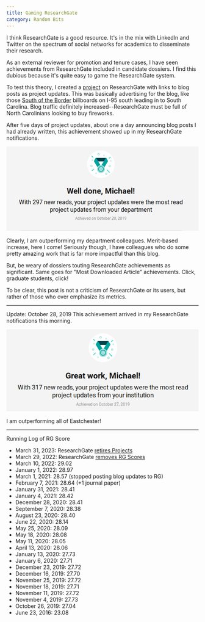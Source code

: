 ```yaml
---
title: Gaming ResearchGate
category: Random Bits
---
```


I think ResearchGate is a good resource. It's in the mix with LinkedIn and Twitter on the spectrum of social networks for academics to 
disseminate their research.

As an external reviewer for promotion and tenure cases, I have seen achievements from ResearchGate included in candidate dossiers. I find 
this dubious because it's quite easy to game the ResearchGate system.

To test this theory, I created a [project](https://www.researchgate.net/project/OpenSees-Blog) on ResearchGate with links to blog posts
as project updates. This was basically 
advertising for the blog, like those [South of the Border](https://en.wikipedia.org/wiki/South_of_the_Border_(attraction)) billboards on 
I-95 south leading in to South Carolina. Blog traffic definitely 
increased--ResearchGate must be full of North Carolinians looking to buy fireworks.

After five days of project updates, about one a day announcing blog posts I had already written, this achievement showed up in my 
ResearchGate notifications.

![ResearchGate achievement](/assets/images/ResearchGate.png)

Clearly, I am outperforming my department colleagues. Merit-based increase, here I come! Seriously though, I have colleagues who do some
pretty amazing work that is far more impactful than this blog.

But, be weary of dossiers touting ResearchGate achievements as significant. Same goes for "Most Downloaded Article" achievements. Click, 
graduate students, click!

To be clear, this post is not a criticism of ResearchGate or its users, but rather of those who over emphasize its metrics.

---

Update: October 28, 2019
This achievement arrived in my ResearchGate notifications this morning.

![ResearchGate achievement](/assets/images/ResearchGate2.png)

I am outperforming all of Eastchester!

---

Running Log of RG Score

+ March 31, 2023: ResearchGate [retires Projects](https://www.researchgate.net/researchgate-updates/retiring-projects)
+ March 29, 2022: ResearchGate [removes RG Scores](https://www.researchgate.net/researchgate-updates/removing-the-rg-score)
+ March 10, 2022: 29.02
+ January 1, 2022: 28.97
+ March 1, 2021: 28.57 (stopped posting blog updates to RG)
+ February 7, 2021: 28.64 (+1 journal paper)
+ January 31, 2021: 28.41
+ January 4, 2021: 28.42
+ December 28, 2020: 28.41
+ September 7, 2020: 28.38
+ August 23, 2020: 28.40
+ June 22, 2020: 28.14
+ May 25, 2020: 28.09
+ May 18, 2020: 28.08
+ May 11, 2020: 28.05
+ April 13, 2020: 28.06
+ January 13, 2020: 27.73
+ January 6, 2020: 27.71
+ December 23, 2019: 27.72
+ December 16, 2019: 27.70
+ November 25, 2019: 27.72
+ November 18, 2019: 27.71
+ November 11, 2019: 27.72
+ November 4, 2019: 27.73
+ October 26, 2019: 27.04
+ June 23, 2016: 23.08


